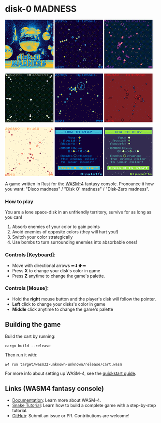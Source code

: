 # disk-0 MADNESS
![](assets/cover.png)
![](assets/wasm4-animation.gif)
![](assets/wasm4-animation-10.gif)

![](assets/wasm4-animation-7.gif)
![](assets/wasm4-screenshot-1.png)
![](assets/wasm4-screenshot-6.png)

![](assets/wasm4-screenshot-2.png)
![](assets/htp.png)
![](assets/htp-2.png)

A game written in Rust for the [WASM-4](https://wasm4.org) fantasy console.
Pronounce it how you want: "Disco madness" / "Disk O' madness" / "Disk-Zero madness".


### How to play
You are a lone space-disk in an unfriendly territory, survive for as long as you can!
1. Absorb enemies of your color to gain points
2. Avoid enemies of opposite colors (they will hurt you!)
3. Switch your color strategically
4. Use bombs to turn surrounding enemies into absorbable ones!
### Controls [Keyboard]:
- Move with directional arrows ⬅⬇⬆➡
- Press __X__ to change your disk's color in game
- Press __Z__ anytime to change the game's palette.
### Controls [Mouse]:
 - Hold the __right__ mouse button and the player's disk will follow the pointer.
 - __Left__ click to change your disks's color in game
 - __Middle__ click anytime to change the game's palette

## Building the game

Build the cart by running:

```shell
cargo build --release
```

Then run it with:

```shell
w4 run target/wasm32-unknown-unknown/release/cart.wasm
```

For more info about setting up WASM-4, see the [quickstart guide](https://wasm4.org/docs/getting-started/setup?code-lang=rust#quickstart).

## Links (WASM4 fantasy console)

- [Documentation](https://wasm4.org/docs): Learn more about WASM-4.
- [Snake Tutorial](https://wasm4.org/docs/tutorials/snake/goal): Learn how to build a complete game
  with a step-by-step tutorial.
- [GitHub](https://github.com/aduros/wasm4): Submit an issue or PR. Contributions are welcome!
